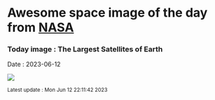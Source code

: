 
# Awesome space image of the day from [NASA](https://api.nasa.gov/)

### Today image : The Largest Satellites of Earth
Date : 2023-06-12

![](https://apod.nasa.gov/apod/image/2306/IssMoon_Yang_960.jpg)

<small>Latest update : Mon Jun 12 22:11:42 2023</small>
        